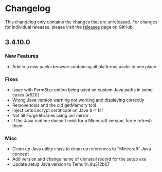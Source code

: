 # Changelog

This changelog only contains the changes that are unreleased. For changes for individual releases, please visit the
[releases](https://github.com/ATLauncher/ATLauncher/releases) page on GitHub.

## 3.4.10.0

### New Features
- Add in a new packs browser containing all platforms packs in one place

### Fixes
- Issue with PermSize option being used on custom Java paths in some cases [#520]
- Wrong Java version warning not working and displaying correctly
- Remove tools and the old getMemory tool
- Inject Lets Encrypt certificate on Java 8 < 141
- Not all Forge libraries using our mirror
- If the Java runtime doesn't exist for a Minecraft version, force refresh them

### Misc
- Clean up Java utility class to clean up references to "Minecraft" Java concept
- Add version and change name of uninstall record for the setup exe
- Update setup Java version to Temurin 8u312b07
